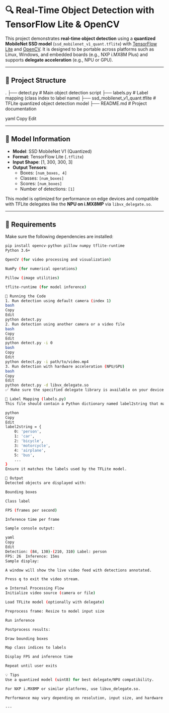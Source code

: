 # 🔍 Real-Time Object Detection with TensorFlow Lite & OpenCV

This project demonstrates **real-time object detection** using a **quantized MobileNet SSD model** (`ssd_mobilenet_v1_quant.tflite`) with [TensorFlow Lite](https://www.tensorflow.org/lite) and [OpenCV](https://opencv.org/). It is designed to be portable across platforms such as Linux, Windows, and embedded boards (e.g., NXP i.MX8M Plus) and supports **delegate acceleration** (e.g., NPU or GPU).

---

## 📁 Project Structure

.
├── detect.py # Main object detection script
├── labels.py # Label mapping (class index to label name)
├── ssd_mobilenet_v1_quant.tflite # TFLite quantized object detection model
├── README.md # Project documentation

yaml
Copy
Edit

---

## 🧠 Model Information

- **Model**: SSD MobileNet V1 (Quantized)
- **Format**: TensorFlow Lite (`.tflite`)
- **Input Shape**: [1, 300, 300, 3]
- **Output Tensors**:
  - Boxes: `[num_boxes, 4]`
  - Classes: `[num_boxes]`
  - Scores: `[num_boxes]`
  - Number of detections: `[1]`

This model is optimized for performance on edge devices and compatible with TFLite delegates like the **NPU on i.MX8MP** via `libvx_delegate.so`.

---

## 🔧 Requirements

Make sure the following dependencies are installed:

```bash
pip install opencv-python pillow numpy tflite-runtime
Python 3.6+

OpenCV (for video processing and visualization)

NumPy (for numerical operations)

Pillow (image utilities)

tflite-runtime (for model inference)

🚀 Running the Code
1. Run detection using default camera (index 1)
bash
Copy
Edit
python detect.py
2. Run detection using another camera or a video file
bash
Copy
Edit
python detect.py -i 0
bash
Copy
Edit
python detect.py -i path/to/video.mp4
3. Run detection with hardware acceleration (NPU/GPU)
bash
Copy
Edit
python detect.py -d libvx_delegate.so
✅ Make sure the specified delegate library is available on your device.

📝 Label Mapping (labels.py)
This file should contain a Python dictionary named label2string that maps class indices to human-readable labels. Example:

python
Copy
Edit
label2string = {
    0: 'person',
    1: 'car',
    2: 'bicycle',
    3: 'motorcycle',
    4: 'airplane',
    5: 'bus',
    ...
}
Ensure it matches the labels used by the TFLite model.

🎯 Output
Detected objects are displayed with:

Bounding boxes

Class label

FPS (frames per second)

Inference time per frame

Sample console output:

yaml
Copy
Edit
Detection: (84, 130)-(210, 310) Label: person
FPS: 26  Inference: 15ms
Sample display:

A window will show the live video feed with detections annotated.

Press q to exit the video stream.

⚙️ Internal Processing Flow
Initialize video source (camera or file)

Load TFLite model (optionally with delegate)

Preprocess frame: Resize to model input size

Run inference

Postprocess results:

Draw bounding boxes

Map class indices to labels

Display FPS and inference time

Repeat until user exits

💡 Tips
Use a quantized model (uint8) for best delegate/NPU compatibility.

For NXP i.MX8MP or similar platforms, use libvx_delegate.so.

Performance may vary depending on resolution, input size, and hardware acceleration.

---

